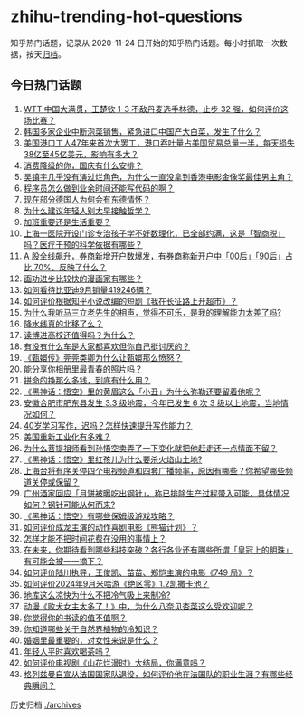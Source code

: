 # zhihu-trending-hot-questions

知乎热门话题，记录从 2020-11-24
日开始的知乎热门话题。每小时抓取一次数据，按天[归档](./archives)。

## 今日热门话题

<!-- BEGIN -->
<!-- 最后更新时间 Wed Oct 02 2024 04:00:30 GMT+0800 (China Standard Time) -->

1. [WTT 中国大满贯，王楚钦 1-3 不敌丹麦选手林德，止步 32 强，如何评价这场比赛？](https://www.zhihu.com/question/710994157)
1. [韩国多家企业中断泡菜销售，紧急进口中国产大白菜，发生了什么？](https://www.zhihu.com/question/668271679)
1. [美国港口工人47年来首次大罢工，港口吞吐量占美国贸易总量一半，每天损失38亿至45亿美元，影响有多大？](https://www.zhihu.com/question/707935488)
1. [消费降级的你，国庆有什么安排？](https://www.zhihu.com/question/667683763)
1. [吴镇宇几乎没有演过烂角色，为什么一直没拿到香港电影金像奖最佳男主角？](https://www.zhihu.com/question/543831417)
1. [程序员怎么做到业余时间还能写代码的啊？](https://www.zhihu.com/question/666257706)
1. [现在部分德国人为何会有东德情怀？](https://www.zhihu.com/question/21296711)
1. [为什么建议年轻人别太早接触哲学？](https://www.zhihu.com/question/701055916)
1. [加班重要还是生活重要？](https://www.zhihu.com/question/673637505)
1. [上海一医院开设门诊专治孩子学不好数理化，已全部约满，这是「智商税」吗？医疗干预的科学依据有哪些？](https://www.zhihu.com/question/708366809)
1. [A 股全线飙升，券商新增开户数爆发，有券商称新开户中「00后」「90后」占比 70%，反映了什么？](https://www.zhihu.com/question/697099368)
1. [画功进步比较快的漫画家有哪些？](https://www.zhihu.com/question/667969082)
1. [如何看待比亚迪9月销量419246辆？](https://www.zhihu.com/question/709987934)
1. [如何评价根据知乎小说改编的短剧《我在长征路上开超市》？](https://www.zhihu.com/question/707728492)
1. [为什么我听马三立老先生的相声，觉得不可乐，是我的理解能力太差了吗?](https://www.zhihu.com/question/664517392)
1. [降水线真的北移了么？](https://www.zhihu.com/question/658045420)
1. [读博进高校还值得吗？为什么？](https://www.zhihu.com/question/559201308)
1. [有没有什么车是大家都喜欢但你自己挺讨厌的？](https://www.zhihu.com/question/538271377)
1. [《甄嬛传》莞莞类卿为什么让甄嬛那么愤怒？](https://www.zhihu.com/question/666799924)
1. [能分享你相册里最青春的照片吗？](https://www.zhihu.com/question/619248459)
1. [拼命的挣那么多钱，到底有什么用？](https://www.zhihu.com/question/500002629)
1. [《黑神话：悟空》里的黄眉这么「小丑」为什么弥勒还要留着他呢？](https://www.zhihu.com/question/667977091)
1. [安徽合肥市肥东县发生 3.3 级地震，今年已发生 6 次 3 级以上地震，当地情况如何？](https://www.zhihu.com/question/708416616)
1. [40岁学习写作，迟吗？怎样快速提升写作能力？](https://www.zhihu.com/question/700685967)
1. [美国重新工业化有多难？](https://www.zhihu.com/question/662670683)
1. [为什么菩提祖师看到孙悟空卖弄了一下变化就把他赶走还一点情面不留？](https://www.zhihu.com/question/667620165)
1. [《黑神话：悟空》里红孩儿为什么要杀火焰山土地?](https://www.zhihu.com/question/667185926)
1. [上海台将有序关停四个电视频道和四套广播频率，原因有哪些？你希望哪些频道关停或保留？](https://www.zhihu.com/question/675875374)
1. [广州酒家回应「月饼被曝吃出钢针」，称已排除生产过程带入可能，具体情况如何？钢针可能从何而来?](https://www.zhihu.com/question/683442973)
1. [《黑神话：悟空》有哪些保姆级游戏攻略？](https://www.zhihu.com/question/664774119)
1. [如何评价成龙主演的动作喜剧电影《熊猫计划》？](https://www.zhihu.com/question/686309739)
1. [怎样才能不把时间花费在没用的事情上？](https://www.zhihu.com/question/667713348)
1. [在未来，你期待看到哪些科技突破？各行各业还有哪些所谓「皇冠上的明珠」有可能会被一一摘下？](https://www.zhihu.com/question/667514954)
1. [如何评价陆川执导，王俊凯、苗苗、郑恺主演的电影《749 局》？](https://www.zhihu.com/question/673428856)
1. [如何评价2024年9月米哈游《绝区零》1.2凯撒卡池？](https://www.zhihu.com/question/668195274)
1. [地库这么凉快为什么不把冷气吸上来制冷?](https://www.zhihu.com/question/612815164)
1. [动漫《败犬女主太多了！》中，为什么八奈见杏菜这么受欢迎呢？](https://www.zhihu.com/question/666055267)
1. [你觉得你的书读的值不值啊？](https://www.zhihu.com/question/697059565)
1. [你知道哪些关于自然界植物的冷知识？](https://www.zhihu.com/question/63305720)
1. [婚姻里最重要的，对女性来说是什么？](https://www.zhihu.com/question/700865442)
1. [年轻人平时喜欢喝茶吗？](https://www.zhihu.com/question/700020197)
1. [如何评价电视剧《山花烂漫时》大结局，你满意吗？](https://www.zhihu.com/question/672211572)
1. [格列兹曼自宣从法国国家队退役，如何评价他在法国队的职业生涯？有哪些经典瞬间？](https://www.zhihu.com/question/699224254)

<!-- END -->

历史归档 [./archives](./archives)
